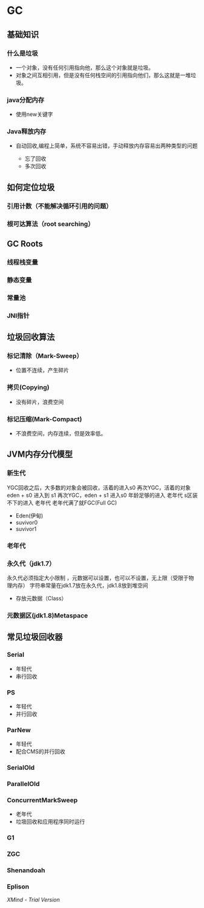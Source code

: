 # GC

## 基础知识

### 什么是垃圾

- 一个对象，没有任何引用指向他，那么这个对象就是垃圾。
- 对象之间互相引用，但是没有任何栈空间的引用指向他们，那么这就是一堆垃圾。

### java分配内存

- 使用new关键字

### Java释放内存

- 自动回收,编程上简单，系统不容易出错，手动释放内存容易出两种类型的问题

	- 忘了回收
	- 多次回收

## 如何定位垃圾

### 引用计数（不能解决循环引用的问题）

### 根可达算法（root searching）

## GC Roots

### 线程栈变量

### 静态变量

### 常量池

### JNI指针

## 垃圾回收算法

### 标记清除（Mark-Sweep）

- 位置不连续，产生碎片

### 拷贝(Copying)

- 没有碎片，浪费空间

### 标记压缩(Mark-Compact)

- 不浪费空间，内存连续，但是效率低。

## JVM内存分代模型

### 新生代

YGC回收之后，大多数的对象会被回收，活着的进入s0
再次YGC，活着的对象eden + s0 进入到 s1
再次YGC，eden + s1 进入s0
年龄足够的进入 老年代 
s区装不下的进入 老年代
老年代满了就FGC(Full GC)

- Eden(伊甸)
- suvivor0
- suvivor1

### 老年代

### 永久代（jdk1.7）

永久代必须指定大小限制 ，元数据可以设置，也可以不设置，无上限（受限于物理内存）
字符串常量在jdk1.7放在永久代，jdk1.8放到堆空间

- 存放元数据（Class）

### 元数据区(jdk1.8)Metaspace

## 常见垃圾回收器

### Serial 

- 年轻代
- 串行回收

### PS

- 年轻代
- 并行回收

### ParNew

- 年轻代
- 配合CMS的并行回收

### SerialOld

### ParallelOld

### ConcurrentMarkSweep

- 老年代
- 垃圾回收和应用程序同时运行

### G1

### ZGC

### Shenandoah

### Eplison

*XMind - Trial Version*